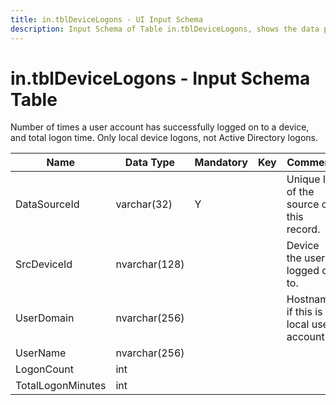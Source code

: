 ```yaml
---
title: in.tblDeviceLogons - UI Input Schema
description: Input Schema of Table in.tblDeviceLogons, shows the data points and types included on this table.
---
```

# in.tblDeviceLogons - Input Schema Table

​Number of times a user account has successfully logged on to a device, and total logon time. Only local device logons, not Active Directory logons.

| Name              | Data Type     | Mandatory | Key | Comment                                   |
|-------------------|---------------|-----------|-----|-------------------------------------------|
| DataSourceId      | varchar(32)   | Y         |     | Unique ID of the source of this record.   |
| SrcDeviceId​​       | nvarchar(128) |           |     | Device the user logged on to.             |
| UserDomain        | nvarchar(256) |           |     | Hostname if this is a local user account. |
| UserName          | nvarchar(256) |           |     |                                           |
| LogonCount        | int           |           |     |                                           |
| TotalLogonMinutes | int           |           |     |                                           |